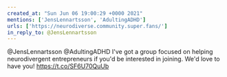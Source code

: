 ```yaml
---
created_at: "Sun Jun 06 19:00:29 +0000 2021"
mentions: ['JensLennartsson', 'AdultingADHD']
urls: ['https://neurodiverse.community.super.fans/']
in_reply_to: @JensLennartsson
---
```


@JensLennartsson @AdultingADHD I've got a group focused on helping neurodivergent entrepreneurs if you'd be interested in joining. We'd love to have you! https://t.co/SF6U70QuUb